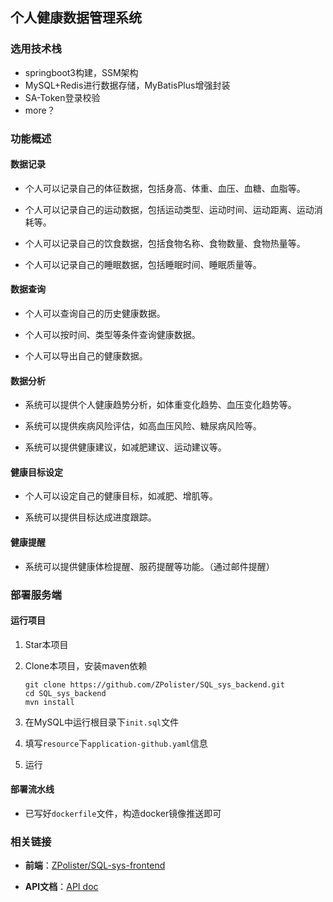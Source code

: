 ## 个人健康数据管理系统

### 选用技术栈

- springboot3构建，SSM架构
- MySQL+Redis进行数据存储，MyBatisPlus增强封装
- SA-Token登录校验
- more？

### 功能概述

#### 数据记录

- 个人可以记录自己的体征数据，包括身高、体重、血压、血糖、血脂等。

- 个人可以记录自己的运动数据，包括运动类型、运动时间、运动距离、运动消耗等。

- 个人可以记录自己的饮食数据，包括食物名称、食物数量、食物热量等。

- 个人可以记录自己的睡眠数据，包括睡眠时间、睡眠质量等。

#### 数据查询

- 个人可以查询自己的历史健康数据。

- 个人可以按时间、类型等条件查询健康数据。

- 个人可以导出自己的健康数据。

#### 数据分析

- 系统可以提供个人健康趋势分析，如体重变化趋势、血压变化趋势等。

- 系统可以提供疾病风险评估，如高血压风险、糖尿病风险等。

- 系统可以提供健康建议，如减肥建议、运动建议等。

#### 健康目标设定

- 个人可以设定自己的健康目标，如减肥、增肌等。

- 系统可以提供目标达成进度跟踪。

#### 健康提醒

- 系统可以提供健康体检提醒、服药提醒等功能。（通过邮件提醒）

### 部署服务端

#### 运行项目

1. Star本项目

2. Clone本项目，安装maven依赖

   ```shell
   git clone https://github.com/ZPolister/SQL_sys_backend.git
   cd SQL_sys_backend
   mvn install
   ```

3. 在MySQL中运行根目录下`init.sql`文件
4. 填写`resource`下`application-github.yaml`信息

5. 运行

#### 部署流水线

- 已写好`dockerfile`文件，构造docker镜像推送即可

### 相关链接

- **前端**：[ZPolister/SQL-sys-frontend](https://github.com/ZPolister/SQL-sys-frontend)

- **API文档**：[API doc](https://github.com/ZPolister/SQL_sys_backend/tree/release/docs/apidoc.md)

